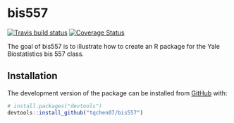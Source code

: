 
<!-- README.md is generated from README.Rmd. Please edit that file -->
bis557
======

<!-- badges: start -->
[![Travis build status](https://travis-ci.org/tqchen07/bis557.svg?branch=master)](https://travis-ci.com/tqchen07/bis557) [![Coverage Status](https://coveralls.io/repos/github/tqchen07/bis557/badge.svg?branch=master)](https://coveralls.io/github/tqchen07/bis557?branch=master) <!-- badges: end -->

The goal of bis557 is to illustrate how to create an R package for the Yale Biostatistics bis 557 class.

Installation
------------

The development version of the package can be installed from [GitHub](https://github.com/) with:

``` r
# install.packages("devtools")
devtools::install_github("tqchen07/bis557")
```

